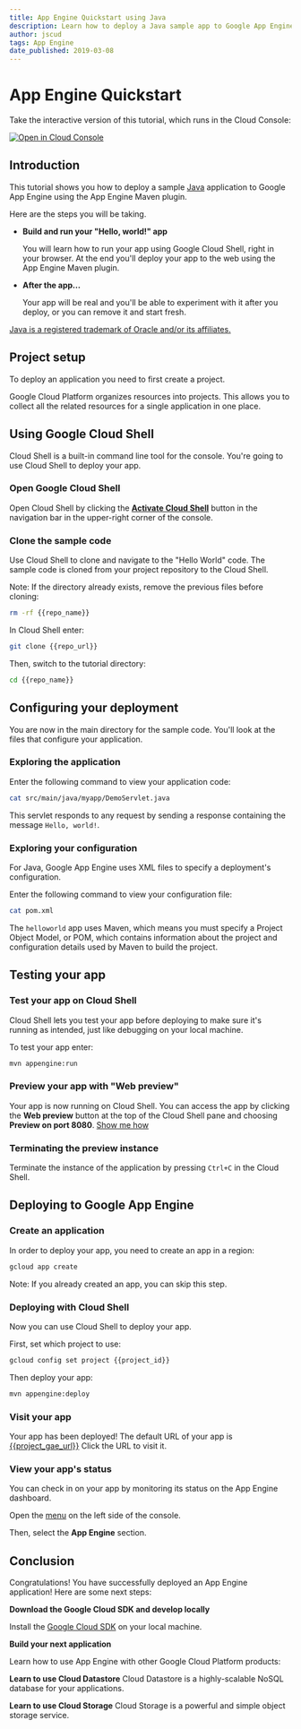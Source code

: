 ```yaml
---
title: App Engine Quickstart using Java
description: Learn how to deploy a Java sample app to Google App Engine.
author: jscud
tags: App Engine
date_published: 2019-03-08
---
```


# App Engine Quickstart

<walkthrough-test-start-page url="/getting-started?tutorial=java_gae_quickstart_2"/>

<walkthrough-tutorial-url url="https://cloud.google.com/appengine/docs/java/quickstart"/>

<!-- {% setvar repo_url "https://github.com/GoogleCloudPlatform/appengine-try-java" %} -->

<!-- {% setvar repo_name "appengine-try-java" %} -->

<!-- {% setvar project_gae_url "<your-project>.appspot.com" %} -->

<!-- {% setvar project_id "<your-project>" %} -->

<walkthrough-alt>
Take the interactive version of this tutorial, which runs in the Cloud Console:

[![Open in Cloud Console](https://walkthroughs.googleusercontent.com/tutorial/resources/open-in-console-button.svg)](https://console.cloud.google.com/getting-started?walkthrough_tutorial_id=java_gae_quickstart)

</walkthrough-alt>

## Introduction

This tutorial shows you how to deploy a sample [Java][java] application to
Google App Engine using the App Engine Maven plugin.

Here are the steps you will be taking.

*  **Build and run your "Hello, world!" app**

   You will learn how to run your app using Google Cloud Shell, right in your
   browser. At the end you'll deploy your app to the web using the App Engine
   Maven plugin.

*  **After the app...**

   Your app will be real and you'll be able to experiment with it after you
   deploy, or you can remove it and start fresh.


[Java is a registered trademark of Oracle and/or its affiliates.](walkthrough://footnote)

<walkthrough-devshell-precreate/>

## Project setup

To deploy an application you need to first create a project.

Google Cloud Platform organizes resources into projects. This allows you to
collect all the related resources for a single application in one place.

<walkthrough-project-setup></walkthrough-project-setup>

## Using Google Cloud Shell

Cloud Shell is a built-in command line tool for the console. You're going to
use Cloud Shell to deploy your app.

### Open Google Cloud Shell

Open Cloud Shell by clicking the
<walkthrough-cloud-shell-icon></walkthrough-cloud-shell-icon>
[**Activate Cloud Shell**][spotlight-open-devshell] button in the navigation bar in the upper-right corner of the console.

### Clone the sample code

Use Cloud Shell to clone and navigate to the "Hello World" code. The sample
code is cloned from your project repository to the Cloud Shell.

Note: If the directory already exists, remove the previous files before
cloning:
```bash
rm -rf {{repo_name}}
```

In Cloud Shell enter:
```bash
git clone {{repo_url}}
```

Then, switch to the tutorial directory:
```bash
cd {{repo_name}}
```

## Configuring your deployment

You are now in the main directory for the sample code. You'll look at the
files that configure your application.

### Exploring the application
Enter the following command to view your application code:

```bash
cat src/main/java/myapp/DemoServlet.java
```

This servlet responds to any request by sending a response containing the
message `Hello, world!`.

### Exploring your configuration
For Java, Google App Engine uses XML files to specify a deployment's
configuration.

Enter the following command to view your configuration file:

```bash
cat pom.xml
```

The `helloworld` app uses Maven, which means you must specify a Project Object
Model, or POM, which contains information about the project and configuration
details used by Maven to build the project.

## Testing your app

### Test your app on Cloud Shell

Cloud Shell lets you test your app before deploying to make sure it's running
as intended, just like debugging on your local machine.

To test your app enter:

```bash
mvn appengine:run
```

<walkthrough-test-code-output
  text="module .* running at|Dev App Server is now running" />

### Preview your app with "Web preview"

Your app is now running on Cloud Shell. You can access the app by clicking the **Web preview**
<walkthrough-web-preview-icon/>
button at the top of the Cloud Shell pane and choosing **Preview on port 8080**.
[Show me how](walkthrough://spotlight-pointer?spotlightId=devshell-web-preview-button)

### Terminating the preview instance

Terminate the instance of the application by pressing `Ctrl+C` in the Cloud
Shell.

## Deploying to Google App Engine

### Create an application

In order to deploy your app, you need to create an app in a region:

```bash
gcloud app create
```

Note: If you already created an app, you can skip this step.

### Deploying with Cloud Shell

Now you can use Cloud Shell to deploy your app.

First, set which project to use:
```bash
gcloud config set project {{project_id}}
```

Then deploy your app:
```bash
mvn appengine:deploy
```

<walkthrough-test-code-output text="Deployed (module|service)" />

### Visit your app

Your app has been deployed! The default URL of your app is
[{{project_gae_url}}](http://{{project_gae_url}}) Click the URL to visit it.

### View your app's status

You can check in on your app by monitoring its status on the App Engine
dashboard.

Open the
[menu](walkthrough://spotlight-pointer?spotlightId=console-nav-menu)
on the left side of the console.

Then, select the **App Engine** section.

<walkthrough-menu-navigation sectionId="APPENGINE_SECTION"/>

## Conclusion

<walkthrough-conclusion-trophy></walkthrough-conclusion-trophy>

Congratulations! You have successfully deployed an App Engine application!
Here are some next steps:

**Download the Google Cloud SDK and develop locally**

Install the [Google Cloud SDK][cloud-sdk-installer]
on your local machine.

**Build your next application**

Learn how to use App Engine with other Google Cloud Platform products:

<walkthrough-tutorial-card
  url="appengine/docs/java/datastore/"
  icon="DATASTORE_SECTION"
  label="datastore">
**Learn to use Cloud Datastore**
Cloud Datastore is a highly-scalable NoSQL database for your applications.
</walkthrough-tutorial-card>

<walkthrough-tutorial-card
  url="appengine/docs/java/googlecloudstorageclient/setting-up-cloud-storage/"
  icon="STORAGE_SECTION"
  label="cloudStorage">
**Learn to use Cloud Storage**
Cloud Storage is a powerful and simple object storage service.
</walkthrough-tutorial-card>

[java]: https://java.com/
[cloud-sdk-installer]: https://cloud.google.com/sdk/downloads#interactive
[spotlight-open-devshell]: walkthrough://spotlight-pointer?spotlightId=devshell-activate-button
